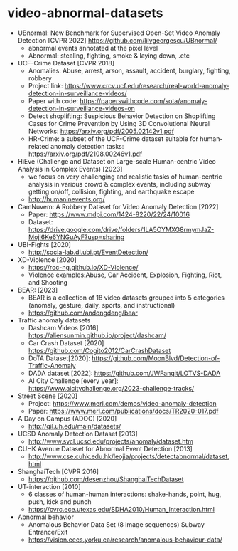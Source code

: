 # video-abnormal-datasets

* UBnormal: New Benchmark for Supervised Open-Set Video Anomaly Detection [CVPR 2022] https://github.com/lilygeorgescu/UBnormal/
  * abnormal events annotated at the pixel level 
  * Abnormal: stealing, fighting, smoke & laying down, .etc
* UCF-Crime Dataset [CVPR 2018]
  * Anomalies: Abuse, arrest, arson, assault, accident, burglary, fighting, robbery 
  * Project link: https://www.crcv.ucf.edu/research/real-world-anomaly-detection-in-surveillance-videos/
  * Paper with code: https://paperswithcode.com/sota/anomaly-detection-in-surveillance-videos-on
  * Detect shoplifting: Suspicious Behavior Detection on Shoplifting Cases for Crime Prevention by Using 3D Convolutional Neural Networks: https://arxiv.org/pdf/2005.02142v1.pdf
  * HR-Crime:  a subset of the UCF-Crime dataset suitable for human-related anomaly detection tasks: https://arxiv.org/pdf/2108.00246v1.pdf
* HiEve (Challenge and Dataset on Large-scale Human-centric Video Analysis in Complex Events) [2023]
  * we focus on very challenging and realistic tasks of human-centric analysis in various crowd & complex events, including subway getting on/off, collision, fighting, and earthquake escape
  * http://humaninevents.org/
* CamNuvem: A Robbery Dataset for Video Anomaly Detection [2022]
  * Paper: https://www.mdpi.com/1424-8220/22/24/10016
  * Dataset: https://drive.google.com/drive/folders/1LA5OYMXG8rmymJaZ-Moji6Ke6YNGuAyF?usp=sharing 
* UBI-Fights [2020]
  * http://socia-lab.di.ubi.pt/EventDetection/
* XD-Violence [2020]
  * https://roc-ng.github.io/XD-Violence/
  * Violence examples:Abuse, Car Accident, Explosion, Fighting, Riot, and Shooting
* BEAR: [2023]
  * BEAR is a collection of 18 video datasets grouped into 5 categories (anomaly, gesture, daily, sports, and instructional)
  * https://github.com/andongdeng/bear
* Traffic anomaly datasets 
  * Dashcam Videos [2016] https://aliensunmin.github.io/project/dashcam/
  * Car Crash Dataset [2020] https://github.com/Cogito2012/CarCrashDataset
  * DoTA Dataset[2020]: https://github.com/MoonBlvd/Detection-of-Traffic-Anomaly
  * DADA dataset [2022]: https://github.com/JWFangit/LOTVS-DADA
  * AI City Challenge [every year]: https://www.aicitychallenge.org/2023-challenge-tracks/
* Street Scene [2020]
  * Project: https://www.merl.com/demos/video-anomaly-detection
  * Paper: https://www.merl.com/publications/docs/TR2020-017.pdf
* A Day on Campus (ADOC) [2020]
  *  http://qil.uh.edu/main/datasets/ 
* UCSD Anomaly Detection Dataset [2013]
  *  http://www.svcl.ucsd.edu/projects/anomaly/dataset.htm 
* CUHK Avenue Dataset for Abnormal Event Detection [2013]
  *  http://www.cse.cuhk.edu.hk/leojia/projects/detectabnormal/dataset.html
* ShanghaiTech [CVPR 2016]
  *  https://github.com/desenzhou/ShanghaiTechDataset
* UT-interaction [2010]
  *  6 classes of human-human interactions: shake-hands, point, hug, push, kick and punch
  *  https://cvrc.ece.utexas.edu/SDHA2010/Human_Interaction.html
* Abnormal behavior 
  * Anomalous Behavior Data Set (8 image sequences)  Subway Entrance/Exit
  * https://vision.eecs.yorku.ca/research/anomalous-behaviour-data/
